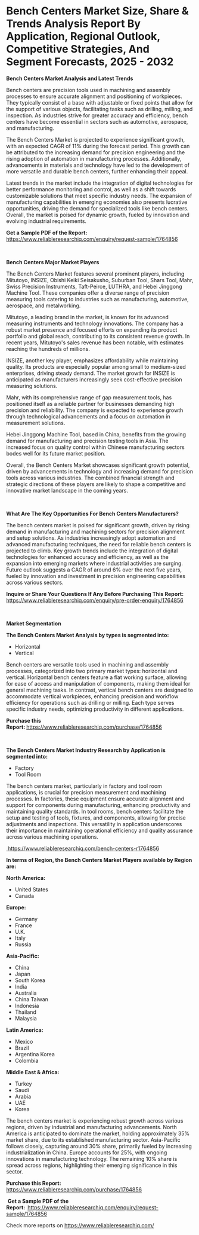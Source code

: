 <p><h1>Bench Centers Market Size, Share & Trends Analysis Report By Application, Regional Outlook, Competitive Strategies, And Segment Forecasts, 2025 - 2032</h1></p><p><strong>Bench Centers Market Analysis and Latest Trends</strong></p>
<p><p>Bench centers are precision tools used in machining and assembly processes to ensure accurate alignment and positioning of workpieces. They typically consist of a base with adjustable or fixed points that allow for the support of various objects, facilitating tasks such as drilling, milling, and inspection. As industries strive for greater accuracy and efficiency, bench centers have become essential in sectors such as automotive, aerospace, and manufacturing.</p><p>The Bench Centers Market is projected to experience significant growth, with an expected CAGR of 11% during the forecast period. This growth can be attributed to the increasing demand for precision engineering and the rising adoption of automation in manufacturing processes. Additionally, advancements in materials and technology have led to the development of more versatile and durable bench centers, further enhancing their appeal.</p><p>Latest trends in the market include the integration of digital technologies for better performance monitoring and control, as well as a shift towards customizable solutions that meet specific industry needs. The expansion of manufacturing capabilities in emerging economies also presents lucrative opportunities, driving the demand for specialized tools like bench centers. Overall, the market is poised for dynamic growth, fueled by innovation and evolving industrial requirements.</p></p>
<p><strong>Get a Sample PDF of the Report:&nbsp;</strong> <a href="https://www.reliableresearchiq.com/enquiry/request-sample/1764856?utm_campaign=3503&utm_medium=2&utm_source=Github&utm_content=ia&utm_term=11042025&utm_id=bench-centers">https://www.reliableresearchiq.com/enquiry/request-sample/1764856</a></p>
<p>&nbsp;</p>
<p><strong>Bench Centers Major Market Players</strong></p>
<p><p>The Bench Centers Market features several prominent players, including Mitutoyo, INSIZE, Obishi Keiki Seisakusho, Suburban Tool, Shars Tool, Mahr, Swiss Precision Instruments, Taft-Peirce, LUTHRA, and Hebei Jinggong Machine Tool. These companies offer a diverse range of precision measuring tools catering to industries such as manufacturing, automotive, aerospace, and metalworking.</p><p>Mitutoyo, a leading brand in the market, is known for its advanced measuring instruments and technology innovations. The company has a robust market presence and focused efforts on expanding its product portfolio and global reach, contributing to its consistent revenue growth. In recent years, Mitutoyo's sales revenue has been notable, with estimates reaching the hundreds of millions.</p><p>INSIZE, another key player, emphasizes affordability while maintaining quality. Its products are especially popular among small to medium-sized enterprises, driving steady demand. The market growth for INSIZE is anticipated as manufacturers increasingly seek cost-effective precision measuring solutions. </p><p>Mahr, with its comprehensive range of gap measurement tools, has positioned itself as a reliable partner for businesses demanding high precision and reliability. The company is expected to experience growth through technological advancements and a focus on automation in measurement solutions.</p><p>Hebei Jinggong Machine Tool, based in China, benefits from the growing demand for manufacturing and precision testing tools in Asia. The increased focus on quality control within Chinese manufacturing sectors bodes well for its future market position.</p><p>Overall, the Bench Centers Market showcases significant growth potential, driven by advancements in technology and increasing demand for precision tools across various industries. The combined financial strength and strategic directions of these players are likely to shape a competitive and innovative market landscape in the coming years.</p></p>
<p>&nbsp;</p>
<p><strong>What Are The Key Opportunities For Bench Centers Manufacturers?</strong></p>
<p><p>The bench centers market is poised for significant growth, driven by rising demand in manufacturing and machining sectors for precision alignment and setup solutions. As industries increasingly adopt automation and advanced manufacturing techniques, the need for reliable bench centers is projected to climb. Key growth trends include the integration of digital technologies for enhanced accuracy and efficiency, as well as the expansion into emerging markets where industrial activities are surging. Future outlook suggests a CAGR of around 6% over the next five years, fueled by innovation and investment in precision engineering capabilities across various sectors.</p></p>
<p><strong>Inquire or Share Your Questions If Any Before Purchasing This Report:</strong> <a href="https://www.reliableresearchiq.com/enquiry/pre-order-enquiry/1764856?utm_campaign=3503&utm_medium=2&utm_source=Github&utm_content=ia&utm_term=11042025&utm_id=bench-centers">https://www.reliableresearchiq.com/enquiry/pre-order-enquiry/1764856</a></p>
<p>&nbsp;</p>
<p><strong>Market Segmentation</strong></p>
<p><strong>The Bench Centers Market Analysis by types is segmented into:</strong></p>
<p><ul><li>Horizontal</li><li>Vertical</li></ul></p>
<p><p>Bench centers are versatile tools used in machining and assembly processes, categorized into two primary market types: horizontal and vertical. Horizontal bench centers feature a flat working surface, allowing for ease of access and manipulation of components, making them ideal for general machining tasks. In contrast, vertical bench centers are designed to accommodate vertical workpieces, enhancing precision and workflow efficiency for operations such as drilling or milling. Each type serves specific industry needs, optimizing productivity in different applications.</p></p>
<p><strong>Purchase this Report:&nbsp;</strong><a href="https://www.reliableresearchiq.com/purchase/1764856?utm_campaign=3503&utm_medium=2&utm_source=Github&utm_content=ia&utm_term=11042025&utm_id=bench-centers">https://www.reliableresearchiq.com/purchase/1764856</a></p>
<p>&nbsp;</p>
<p><strong>The Bench Centers Market Industry Research by Application is segmented into:</strong></p>
<p><ul><li>Factory</li><li>Tool Room</li></ul></p>
<p><p>The bench centers market, particularly in factory and tool room applications, is crucial for precision measurement and machining processes. In factories, these equipment ensure accurate alignment and support for components during manufacturing, enhancing productivity and maintaining quality standards. In tool rooms, bench centers facilitate the setup and testing of tools, fixtures, and components, allowing for precise adjustments and inspections. This versatility in application underscores their importance in maintaining operational efficiency and quality assurance across various machining operations.</p></p>
<p><a href="https://www.reliableresearchiq.com/bench-centers-r1764856?utm_campaign=3503&utm_medium=2&utm_source=Github&utm_content=ia&utm_term=11042025&utm_id=bench-centers">&nbsp;https://www.reliableresearchiq.com/bench-centers-r1764856</a></p>
<p><strong>In terms of Region, the Bench Centers Market Players available by Region are:</strong></p>
<p>
    <p> <strong> North America: </strong>
        <ul>
            <li>United States</li>
            <li>Canada</li>
        </ul>
        </p> 
    <p> <strong> Europe: </strong>
        <ul>
            <li>Germany</li>
            <li>France</li>
            <li>U.K.</li>
            <li>Italy</li>
            <li>Russia</li>
        </ul>
        </p> 
    <p> <strong> Asia-Pacific: </strong>
        <ul>
            <li>China</li>
            <li>Japan</li>
            <li>South Korea</li>
            <li>India</li>
            <li>Australia</li>
            <li>China Taiwan</li>
            <li>Indonesia</li>
            <li>Thailand</li>
            <li>Malaysia</li>
        </ul>
        </p> 
    <p> <strong> Latin America: </strong>
        <ul>
            <li>Mexico</li>
            <li>Brazil</li>
            <li>Argentina Korea</li>
            <li>Colombia</li>
        </ul>
        </p> 
    <p> <strong> Middle East & Africa: </strong>
        <ul>
            <li>Turkey</li>
            <li>Saudi</li>
            <li>Arabia</li>
            <li>UAE</li>
            <li>Korea</li>
        </ul>
    </p>
    </p>
<p><p>The bench centers market is experiencing robust growth across various regions, driven by industrial and manufacturing advancements. North America is anticipated to dominate the market, holding approximately 35% market share, due to its established manufacturing sector. Asia-Pacific follows closely, capturing around 30% share, primarily fueled by increasing industrialization in China. Europe accounts for 25%, with ongoing innovations in manufacturing technology. The remaining 10% share is spread across regions, highlighting their emerging significance in this sector.</p></p>
<p><strong>Purchase this Report: </strong><a href="https://www.reliableresearchiq.com/purchase/1764856?utm_campaign=3503&utm_medium=2&utm_source=Github&utm_content=ia&utm_term=11042025&utm_id=bench-centers">https://www.reliableresearchiq.com/purchase/1764856</a></p>
<p>&nbsp;<strong>Get a Sample PDF of the Report:&nbsp;&nbsp;</strong><a href="https://www.reliableresearchiq.com/enquiry/request-sample/1764856?utm_campaign=3503&utm_medium=2&utm_source=Github&utm_content=ia&utm_term=11042025&utm_id=bench-centers">https://www.reliableresearchiq.com/enquiry/request-sample/1764856</a></p>
<p><strong></strong></p>
<p>Check more reports on <a href="https://www.reliableresearchiq.com/?utm_campaign=3503&utm_medium=2&utm_source=Github&utm_content=ia&utm_term=11042025&utm_id=bench-centers">https://www.reliableresearchiq.com/</a></p>